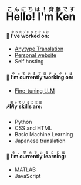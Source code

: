 # <ruby>Hello! I'm Ken<rp>（</rp><rt>こんにちは！斉藤です</rt><rp>）</rp></ruby>


#### 💬 <ruby>I've worked on:<rp>（</rp><rt>やったプロジェクトは</rt><rp>）</rp></ruby>
- [Anytype Translation](https://github.com/anyproto/contributors)
- [Personal website](https://psyaito.github.io/index.html)
- Self hosting


#### 🔭 <ruby>I’m currently working on:<rp>（</rp><rt>やっているプロジェクトは</rt><rp>）</rp></ruby>
- [Fine-tuning LLM](https://note.com/elyza/n/na405acaca130)


#### ⚡<ruby>My skills are:<rp>（</rp><rt>知っていることは</rt><rp>）</rp></ruby>
- Python
- CSS and HTML
- Basic Machine Learning
- Japanese translation


#### 🌱 <ruby>I’m currently learning:<rp>（</rp><rt>今、学んでいることは</rt><rp>）</rp></ruby>
- MATLAB
- JavaScript

